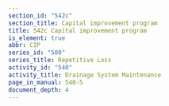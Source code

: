 ```yaml
---
section_id: "542c"
section_title: Capital improvement program
title: 542c Capital improvement program
is_element: true
abbr: CIP
series_id: "500"
series_title: Repetitive Loss
activity_id: "540"
activity_title: Drainage System Maintenance
page_in_manual: 540-5
document_depth: 4
---
```

